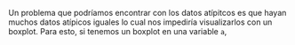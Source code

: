Un problema que podríamos encontrar con los datos atípitcos es que hayan muchos datos atípicos iguales lo cual nos impediría visualizarlos con un boxplot. Para esto, si tenemos un boxplot en una variable `a`, 